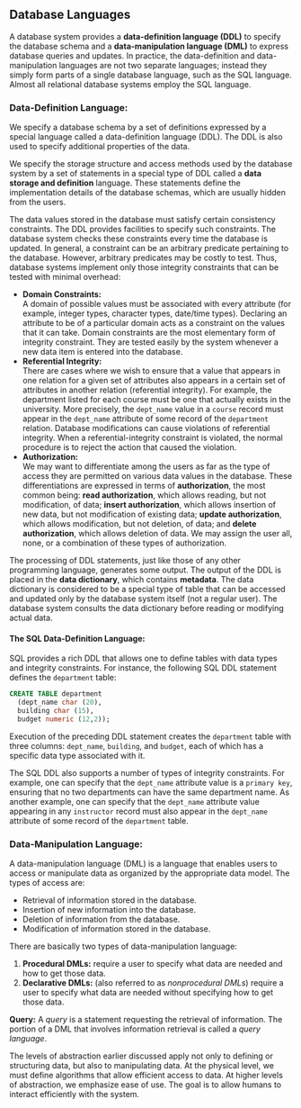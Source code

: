 ## Database Languages
A database system provides a **data-definition language (DDL)** to specify the database schema and a **data-manipulation
language (DML)** to express database queries and updates. In practice, the data-definition and data-manipulation languages are not two separate languages; instead they simply form parts of a single database language, such as the SQL language. Almost all
relational database systems employ the SQL language.

### Data-Definition Language:
We specify a database schema by a set of definitions expressed by a special language called a data-definition language (DDL). The DDL is also used to specify additional properties of the data.  

We specify the storage structure and access methods used by the database system by a set of statements in a special type of DDL called a **data storage and definition** language. These statements define the implementation details of the database schemas, which are usually hidden from the users.  

The data values stored in the database must satisfy certain consistency constraints. The DDL provides facilities to specify such constraints. The database system checks these constraints every time the database is updated. In general, a constraint can be an arbitrary predicate pertaining to the database. However, arbitrary predicates may be costly to test. Thus, database systems implement only those integrity constraints that can be tested with minimal overhead:
  - **Domain Constraints:**  
A domain of possible values must be associated with every attribute (for example, integer types, character types, date/time types). Declaring an attribute to be of a particular domain acts as a constraint on the values that it can take. Domain constraints are the most elementary form of integrity constraint. They are tested easily by the system whenever a new data item is entered into the database.
  - **Referential Integrity:**  
There are cases where we wish to ensure that a value that appears in one relation for a given set of attributes also appears in a certain set of attributes in another relation (referential integrity). For example, the department listed for each course must be one that actually exists in the university. More precisely, the `dept_name` value in a `course` record must appear in
the `dept_name` attribute of some record of the `department` relation. Database modifications can cause violations of referential integrity. When a referential-integrity constraint is violated, the normal procedure is to reject the action that caused the violation.
  - **Authorization:**  
We may want to differentiate among the users as far as the type of access they are permitted on various data values in the database. These differentiations are expressed in terms of **authorization**, the most common being: **read authorization**, which allows reading, but not modification, of data; **insert authorization**, which allows insertion of new data, but not modification of existing data; **update authorization**, which allows modification, but not deletion, of data; and **delete
authorization**, which allows deletion of data. We may assign the user all, none, or a combination of these types of authorization.

The processing of DDL statements, just like those of any other programming language, generates some output. The output of the DDL is placed in the **data dictionary**, which contains **metadata**. The data dictionary is considered to be a special type of table that can be accessed and updated only by the database system itself (not a regular user). The database system consults the data dictionary before reading or modifying actual data.
#### The SQL Data-Definition Language:
SQL provides a rich DDL that allows one to define tables with data types and integrity constraints. For instance, the following SQL DDL statement defines the `department` table:
```sql
CREATE TABLE department
  (dept_name char (20),
  building char (15),
  budget numeric (12,2));
```
Execution of the preceding DDL statement creates the `department` table with three columns: `dept_name`, `building`, and `budget`, each of which has a specific data type associated with it.  

The SQL DDL also supports a number of types of integrity constraints. For example, one can specify that the `dept_name` attribute value is a `primary key`, ensuring that no two departments can have the same department name. As another example, one can specify that the `dept_name` attribute value appearing in any `instructor` record must also appear in the `dept_name` attribute of some record of the `department` table.

### Data-Manipulation Language:
A data-manipulation language (DML) is a language that enables users to access or manipulate data as organized by the appropriate data model. The types of access are:
- Retrieval of information stored in the database.
- Insertion of new information into the database.
- Deletion of information from the database.
- Modification of information stored in the database.  

There are basically two types of data-manipulation language:
1. **Procedural DMLs:** require a user to specify what data are needed and how to get those data.
2. **Declarative DMLs:** (also referred to as *nonprocedural DMLs*) require a user to specify what data are needed without specifying how to get those data.

**Query:** A *query* is a statement requesting the retrieval of information. The portion of a DML that involves information retrieval is called a *query language*.  

The levels of abstraction earlier discussed apply not only to defining or structuring data, but also to manipulating data. At the physical level, we must define algorithms that allow efficient access to data. At higher levels of abstraction, we emphasize ease of use. The goal is to allow humans to interact efficiently with the system.
